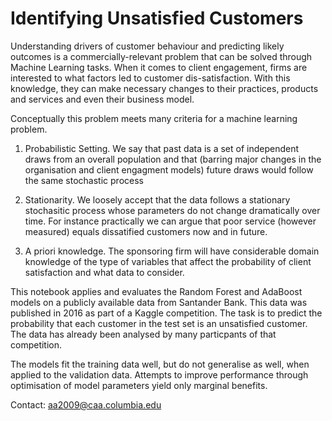 # Identifying Unsatisfied Customers

Understanding drivers of customer behaviour and predicting likely outcomes is a commercially-relevant problem that can be solved through Machine Learning tasks. When it comes to client engagement, firms are interested to what factors led to customer dis-satisfaction. With this knowledge, they can make necessary changes to their practices, products and services and even their business model.

Conceptually this problem meets many criteria for a machine learning problem.

1. Probabilistic Setting. We say that past data is a set of independent draws from an overall population and that (barring major changes in the organisation and client engagment models) future draws would follow the same stochastic process

2. Stationarity. We loosely accept that the data follows a stationary stochasitic process whose parameters do not change dramatically over time. For instance practically we can argue that poor service (however measured) equals dissatified customers now and in future.

3. A priori knowledge. The sponsoring firm will have considerable domain knowledge of the type of variables that affect the probability of client satisfaction and what data to consider.

This notebook applies and evaluates the Random Forest and AdaBoost models on a publicly available data from Santander Bank. This data was published in 2016 as part of a Kaggle competition. The task is to predict the probability that each customer in the test set is an unsatisfied customer. The data has already been analysed by many particpants of that competition.

The models fit the training data well, but do not generalise as well, when applied to the validation data. Attempts to improve performance through optimisation of model parameters yield only marginal benefits.

Contact: aa2009@caa.columbia.edu
